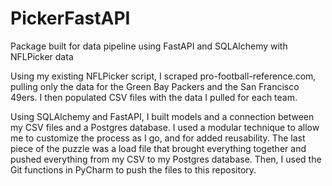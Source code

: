 # PickerFastAPI
Package built for data pipeline using FastAPI and SQLAlchemy with NFLPicker data

Using my existing NFLPicker script, I scraped pro-football-reference.com, pulling only the data for the Green Bay Packers and the San Francisco 49ers.
I then populated CSV files with the data I pulled for each team.

Using SQLAlchemy and FastAPI, I built models and a connection between my CSV files and a Postgres database. I used a modular technique to allow me to customize the process as I go,
and for added reusability. The last piece of the puzzle was a load file that brought everything together and pushed everything from my CSV to my Postgres database. Then, I used the
Git functions in PyCharm to push the files to this repository.
